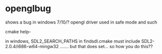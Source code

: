 # openglbug
shows a bug in windows 7/10/? opengl driver used in safe mode and such

cmake help-

in windows,
SDL2_SEARCH_PATHS
in findsdl.cmake
must include
SDL2-2.0.4/i686-w64-mingw32
.......
but that does set... so how you do this??
